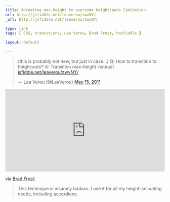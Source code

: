 ```yaml
---
title: Animating max-height to overcome height:auto limitation
url: http://jsfiddle.net/leaverou/zwvNY/
_url: http://jsfiddle.net/leaverou/zwvNY/

type: link
tags: [ CSS, transitions, Lea Verou, Brad Frost, hasfiddle ]

layout: default

---
```


<blockquote class="twitter-tweet"><p>(this is probably not new, but just in case…) Q: How to transition to height:auto? A: Transition max-height instead! <a href="http://t.co/48N05bg" title="http://jsfiddle.net/leaverou/zwvNY/">jsfiddle.net/leaverou/zwvNY/</a></p>&mdash; Lea Verou (@LeaVerou) <a href="https://twitter.com/LeaVerou/status/69776299685715970" data-datetime="2011-05-15T14:49:00+00:00">May 15, 2011</a></blockquote>
<script src="//platform.twitter.com/widgets.js"> </script>

<iframe style="width: 100%; height: 260px" src="http://jsfiddle.net/leaverou/zwvNY/embedded/result,css,html" allowfullscreen="allowfullscreen" frameborder="0"> </iframe>

via [Brad Frost](http://codepen.io/bradfrost/full/qwJvF):

> This technique is insanely badass. I use it for all my height-animating needs, including accordions.
